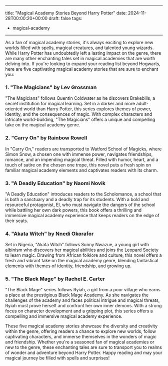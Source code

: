 
---
title: "Magical Academy Stories Beyond Harry Potter"
date: 2024-11-28T00:00:20+00:00
draft: false
tags: 
- magical-academy
---

As a fan of magical academy stories, it's always exciting to explore new worlds filled with spells, magical creatures, and talented young wizards. While Harry Potter has undoubtedly left a lasting impact on the genre, there are many other enchanting tales set in magical academies that are worth delving into. If you're looking to expand your reading list beyond Hogwarts, here are five captivating magical academy stories that are sure to enchant you:

### 1. "The Magicians" by Lev Grossman

"The Magicians" follows Quentin Coldwater as he discovers Brakebills, a secret institution for magical learning. Set in a darker and more adult-oriented world than Harry Potter, this series explores themes of power, identity, and the consequences of magic. With complex characters and intricate world-building, "The Magicians" offers a unique and compelling take on the magical academy genre.

### 2. "Carry On" by Rainbow Rowell

In "Carry On," readers are transported to Watford School of Magicks, where Simon Snow, a chosen one with immense power, navigates friendships, romance, and an impending magical threat. Filled with humor, heart, and a touch of satire on the chosen one trope, this novel puts a fresh spin on familiar magical academy elements and captivates readers with its charm.

### 3. "A Deadly Education" by Naomi Novik

"A Deadly Education" introduces readers to the Scholomance, a school that is both a sanctuary and a deadly trap for its students. With a bold and resourceful protagonist, El, who must navigate the dangers of the school while battling her own dark powers, this book offers a thrilling and immersive magical academy experience that keeps readers on the edge of their seats.

### 4. "Akata Witch" by Nnedi Okorafor

Set in Nigeria, "Akata Witch" follows Sunny Nwazue, a young girl with albinism who discovers her magical abilities and joins the Leopard Society to learn magic. Drawing from African folklore and culture, this novel offers a fresh and vibrant take on the magical academy genre, blending fantastical elements with themes of identity, friendship, and growing up.

### 5. "The Black Mage" by Rachel E. Carter

"The Black Mage" series follows Ryiah, a girl from a poor village who earns a place at the prestigious Black Mage Academy. As she navigates the challenges of the academy and faces political intrigue and magical threats, Ryiah must prove herself and confront her own inner demons. With a strong focus on character development and a gripping plot, this series offers a compelling and immersive magical academy experience.

These five magical academy stories showcase the diversity and creativity within the genre, offering readers a chance to explore new worlds, follow captivating characters, and immerse themselves in the wonders of magic and friendship. Whether you're a seasoned fan of magical academies or new to the genre, these enchanting tales are sure to transport you to realms of wonder and adventure beyond Harry Potter. Happy reading and may your magical journey be filled with spells and surprises!
